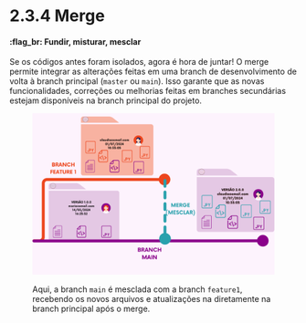 # 2.3.4 Merge

#### :flag\_br: Fundir, misturar, mesclar

Se os códigos antes foram isolados, agora é hora de juntar! O merge permite integrar as alterações feitas em uma branch de desenvolvimento de volta à branch principal (`master` ou `main`). Isso garante que as novas funcionalidades, correções ou melhorias feitas em branches secundárias estejam disponíveis na branch principal do projeto.



<figure><img src="../../.gitbook/assets/Merge.png" alt=""><figcaption><p>Aqui, a branch <code>main</code> é mesclada com a branch <code>feature1</code>, recebendo os novos arquivos e atualizações na diretamente na branch principal após o merge.</p></figcaption></figure>
